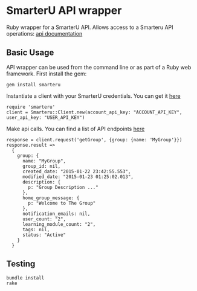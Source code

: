# SmarterU API wrapper

Ruby wrapper for a SmarterU API.
Allows access to a Smarteru API operations: [api documentation](http://help.smarteru.com/)


## Basic Usage

API wrapper can be used from the command line or as part of a Ruby web framework. First install the gem:

    gem install smarteru

Instantiate a client with your SmarterU credentials. You can get it [here](http://smarteru.com/)

    require 'smarteru'
    client = Smarteru::Client.new(account_api_key: "ACCOUNT_API_KEY", user_api_key: "USER_API_KEY")

Make api calls. You can find a list of API endpoints [here](http://help.smarteru.com/)

    response = client.request('getGroup', {group: {name: 'MyGroup'}})
    response.result =>
      {
        group: {
          name: "MyGroup",
          group_id: nil,
          created_date: "2015-01-22 23:42:55.553",
          modified_date: "2015-01-23 01:25:02.013",
          description: {
            p: "Group Description ..."
          },
          home_group_message: {
            p: "Welcome to The Group"
          },
          notification_emails: nil,
          user_count: "2",
          learning_module_count: "2",
          tags: nil,
          status: "Active"
        }
      }


## Testing

    bundle install
    rake
